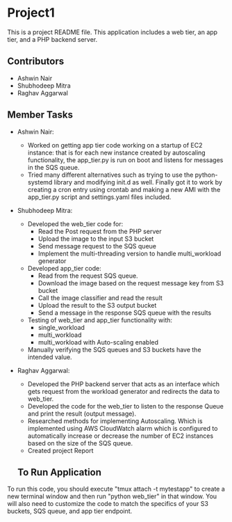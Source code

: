 # Project1
This is a project README file. This application includes a web tier, an app tier, and a PHP backend server. 

## Contributors

* Ashwin Nair
* Shubhodeep Mitra
* Raghav Aggarwal

## Member Tasks

* Ashwin Nair:
  * Worked on getting app tier code working on a startup of EC2 instance: that is for each new instance created by autoscaling functionality, the app_tier.py is run on boot and listens for messages in the SQS queue.
  * Tried many different alternatives such as trying to use the python-systemd library and modifying init.d as well. Finally got it to work by creating a cron entry using crontab and making a new AMI with the app_tier.py script and settings.yaml files included.

* Shubhodeep Mitra:
  * Developed the web_tier code for:
    * Read the Post request from the PHP server
    * Upload the image to the input S3 bucket
    * Send message request to the SQS queue
    * Implement the multi-threading version to handle multi_workload generator
  * Developed app_tier code:
    * Read from the request SQS queue.
    * Download the image based on the request message key from S3 bucket
    * Call the image classifier and read the result
    * Upload the result to the S3 output bucket
    * Send a message in the response SQS queue with the results
  * Testing of web_tier and app_tier functionality with:
    * single_workload
    * multi_workload
    * multi_workload with Auto-scaling enabled
  * Manually verifying the SQS queues and S3 buckets have the intended value.

* Raghav Aggarwal:
  * Developed the PHP backend server that acts as an interface which gets request from the workload generator and redirects the data to web_tier. 
  * Developed the code for the web_tier to listen to the response Queue and print the result (output message). 
  * Researched methods for implementing Autoscaling. Which is implemented using AWS CloudWatch alarm which is configured to automatically increase or decrease the number of EC2 instances based on the size of the SQS queue.
  * Created project Report
  
  ## To Run Application

To run this code, you should execute "tmux attach -t mytestapp" to create a new terminal window and then run "python web_tier" in that window. You will also need to customize the code to match the specifics of your S3 buckets, SQS queue, and app tier endpoint.
